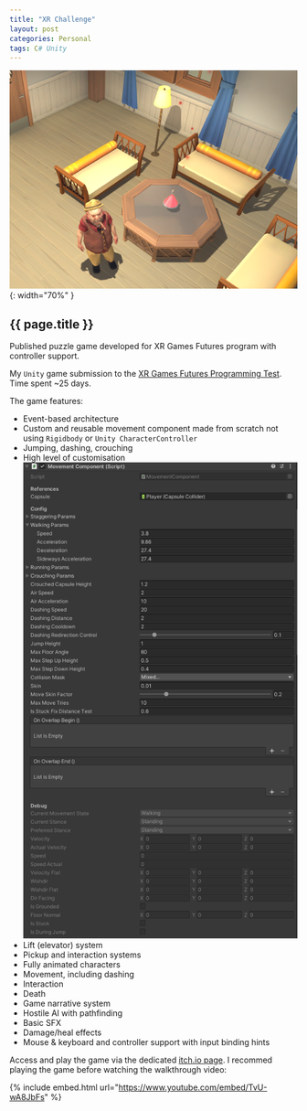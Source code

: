```yaml
---
title: "XR Challenge"
layout: post
categories: Personal
tags: C# Unity
---
```


![XR_Challenge_Thumbnail](/assets/img/xr-challenge/xr_challenge_thumbnail.png){: width="70%" }

<h2>{{ page.title }}</h2>

Published puzzle game developed for XR Games Futures program with controller support.


My `Unity` game submission to the [XR Games Futures Programming Test](https://github.com/XRGames/xr-challenge). Time
spent ~25 days.

The game features:
- Event-based architecture
- Custom and reusable movement component made from scratch not using `Rigidbody` or `Unity CharacterController`
- Jumping, dashing, crouching
- High level of customisation
![MovementComponentCustomisation](/assets/img/xr-challenge/movementcomponent.png)
- Lift (elevator) system
- Pickup and interaction systems
- Fully animated characters
- Movement, including dashing
- Interaction
- Death
- Game narrative system
- Hostile AI with pathfinding
- Basic SFX
- Damage/heal effects
- Mouse & keyboard and controller support with input binding hints

Access and play the game via the dedicated [itch.io page](https://pawelwilczewski.itch.io/xr-challenge-puzzle-game).
I recommed playing the game before watching the walkthrough video:

{% include embed.html url="https://www.youtube.com/embed/TvU-wA8JbFs" %}